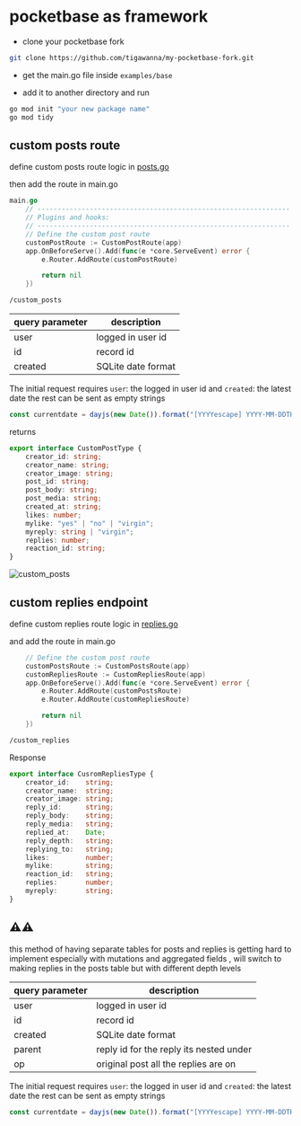# pocketbase as framework

- clone your pocketbase fork
```sh
git clone https://github.com/tigawanna/my-pocketbase-fork.git
```

-  get the main.go file inside `examples/base`

- add it to another directory and run

```sh
go mod init "your new package name"
go mod tidy
```
## custom posts route

define custom posts route logic in 
[posts.go](posts.go)

then add the route in main.go

```go
main.go
	// ---------------------------------------------------------------
	// Plugins and hooks:
	// ---------------------------------------------------------------
	// Define the custom post route
	customPostRoute := CustomPostRoute(app)
	app.OnBeforeServe().Add(func(e *core.ServeEvent) error {
		e.Router.AddRoute(customPostRoute)

		return nil
	})

```




```sh
/custom_posts
```

|query parameter|description|
|----------------|----------|
| user | logged in user id |
|id | record id 
| created   | SQLite date format  |


The initial request requires 
`user`: the logged in user id and `created`: the latest date the rest can be sent as empty strings 
```js
const currentdate = dayjs(new Date()).format("[YYYYescape] YYYY-MM-DDTHH:mm:ssZ[Z]")
```


returns
```ts
export interface CustomPostType {
    creator_id: string;
    creator_name: string;
    creator_image: string;
    post_id: string;
    post_body: string;
    post_media: string;
    created_at: string;
    likes: number;
    mylike: "yes" | "no" | "virgin";
    myreply: string | "virgin";
    replies: number;
    reaction_id: string;
}
```
![custom_posts](https://user-images.githubusercontent.com/72096712/212390604-b102e1ef-346e-4bce-9d50-e12af309162c.png)


## custom replies endpoint

define custom replies route logic in 
[replies.go](replies.go)

and add the route in main.go
```go
	// Define the custom post route
	customPostsRoute := CustomPostsRoute(app)
	customRepliesRoute := CustomRepliesRoute(app)
	app.OnBeforeServe().Add(func(e *core.ServeEvent) error {
		e.Router.AddRoute(customPostsRoute)
		e.Router.AddRoute(customRepliesRoute)

		return nil
	})
```


```sh
/custom_replies
```
Response
```ts
export interface CusromRepliesType {
    creator_id:    string;
    creator_name:  string;
    creator_image: string;
    reply_id:      string;
    reply_body:    string;
    reply_media:   string;
    replied_at:    Date;
    reply_depth:   string;
    replying_to:   string;
    likes:         number;
    mylike:        string;
    reaction_id:   string;
    replies:       number;
    myreply:       string;
}
```




## ⚠️⚠️
this method of having separate tables for posts and replies is getting hard to implement especially with mutations and aggregated fields , will switch to making replies in the posts table but with different depth levels 

|query parameter|description|
|----------------|----------|
| user | logged in user id |
|id | record id 
| created   | SQLite date format  |
| parent    | reply id for the reply its nested under|
| op | original post all the replies are on |



The initial request requires 
`user`: the logged in user id and `created`: the latest date the rest can be sent as empty strings 
```js
const currentdate = dayjs(new Date()).format("[YYYYescape] YYYY-MM-DDTHH:mm:ssZ[Z]")
```
